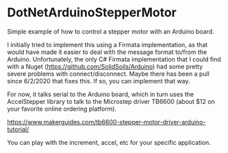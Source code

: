 # DotNetArduinoStepperMotor

Simple example of how to control a stepper motor with an Arduino board. 

I initially tried to implement this using a Firmata implementation, as that 
would have made it easier to deal with the message format to/from the Arduino. Unfortunately, the only C# Firmata implementation that I could find with a Nuget (https://github.com/SolidSoils/Arduino) had some pretty severe problems with connect/disconnect. Maybe there has been a pull since 6/2/2020 that fixes this. If so, you can implement that way.  

For now, it talks serial to the Arduino board, which in turn uses the AccelStepper library to talk to the Microstep driver TB6600 (about $12 on your favorite online ordering platform).

https://www.makerguides.com/tb6600-stepper-motor-driver-arduino-tutorial/

You can play with the increment, accel, etc for your specific application. 